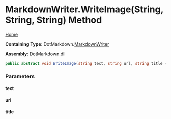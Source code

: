 <a name="_top"></a>

# MarkdownWriter\.WriteImage\(String, String, String\) Method

[Home](../../../README.md#_top)

**Containing Type**: DotMarkdown\.[MarkdownWriter](../README.md#_top)

**Assembly**: DotMarkdown\.dll

```csharp
public abstract void WriteImage(string text, string url, string title = null)
```

### Parameters

#### text

#### url

#### title

